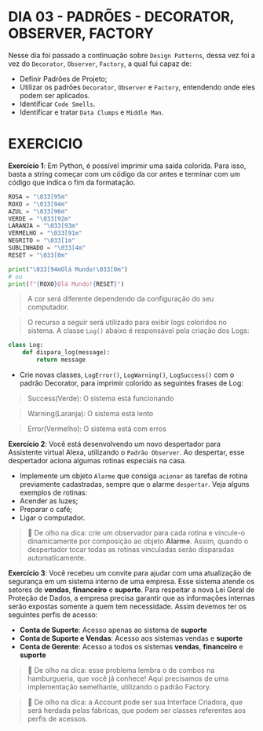 # DIA 03 - PADRÕES - DECORATOR, OBSERVER, FACTORY

Nesse dia foi passado a continuação sobre `Design Patterns`, dessa vez foi a vez do `Decorator`, `Observer`, `Factory`, a qual fui capaz de:


- Definir Padrões de Projeto;
- Utilizar os padrões `Decorator`, `Observer` e `Factory`, entendendo onde eles podem ser aplicados.
- Identificar `Code Smells`.
- Identificar e tratar `Data Clumps` e `Middle Man`.


# EXERCICIO

**Exercício 1**: Em Python, é possível imprimir uma saída colorida. Para isso, basta a string começar com um código da cor antes e terminar com um código que indica o fim da formatação.

```py
ROSA = "\033[95m"
ROXO = "\033[94m"
AZUL = "\033[96m"
VERDE = "\033[92m"
LARANJA = "\033[93m"
VERMELHO = "\033[91m"
NEGRITO = "\033[1m"
SUBLINHADO = "\033[4m"
RESET = "\033[0m"

print("\033[94mOlá Mundo!\033[0m")
# ou
print(f"{ROXO}Olá Mundo!{RESET}")
```

> A cor será diferente dependendo da configuração do seu computador.

> O recurso a seguir será utilizado para exibir logs coloridos no sistema. A classe `Log()` abaixo é responsável pela criação dos Logs:

``` py
class Log:
    def dispara_log(message):
        return message
```

- Crie novas classes, `LogError()`, `LogWarning()`, `LogSuccess()` com o padrão Decorator, para imprimir colorido as seguintes frases de Log:

> Success(Verde): O sistema está funcionando

> Warning(Laranja): O sistema está lento

> Error(Vermelho): O sistema está com erros

**Exercício 2**: Você está desenvolvendo um novo despertador para Assistente virtual Alexa, utilizando o `Padrão Observer`. Ao despertar, esse despertador aciona algumas rotinas especiais na casa.

- Implemente um objeto `Alarme` que consiga `acionar` as tarefas de rotina previamente cadastradas, sempre que o alarme `despertar`. Veja alguns exemplos de rotinas:
- Acender as luzes;
- Preparar o café;
- Ligar o computador.

> 👀 De olho na dica: crie um observador para cada rotina e vincule-o dinamicamente por composição ao objeto **Alarme**. Assim, quando o despertador tocar todas as rotinas vinculadas serão disparadas automaticamente.

**Exercício 3**: Você recebeu um convite para ajudar com uma atualização de segurança em um sistema interno de uma empresa. Esse sistema atende os setores de **vendas**, **financeiro** e **suporte**. Para respeitar a nova Lei Geral de Proteção de Dados, a empresa precisa garantir que as informações internas serão expostas somente a quem tem necessidade. Assim devemos ter os seguintes perfis de acesso:

- **Conta de Suporte**: Acesso apenas ao sistema de **suporte**
- **Conta de Suporte e Vendas**: Acesso aos sistemas vendas e **suporte**
- **Conta de Gerente**: Acesso a todos os sistemas **vendas**, **financeiro** e **suporte**

> 👀 De olho na dica: esse problema lembra o de combos na hamburgueria, que você já conhece! Aqui precisamos de uma implementação semelhante, utilizando o padrão Factory.

> 👀 De olho na dica: a Account pode ser sua Interface Criadora, que será herdada pelas fábricas, que podem ser classes referentes aos perfis de acessos.